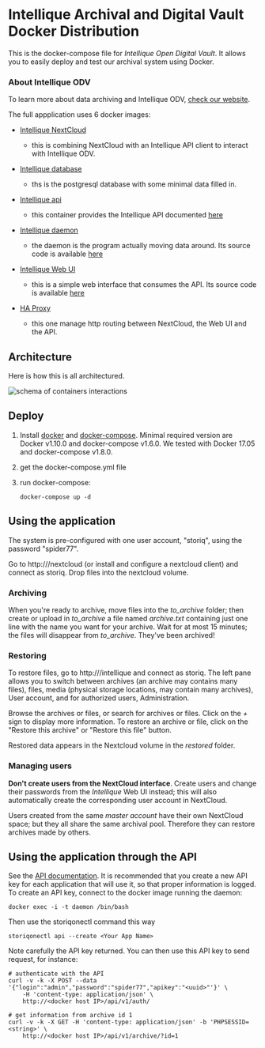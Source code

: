 # Intellique Archival and Digital Vault Docker Distribution

This is the docker-compose file for *Intellique Open Digital Vault*.
It allows you to easily deploy and test our archival system using Docker.

### About Intellique ODV
To learn more about data archiving and Intellique ODV, [check our website](http://intellique.org).

The full appplication uses 6 docker images:

 * [Intellique NextCloud](https://hub.docker.com/r/intellique/nextcloud/)
   * this is combining NextCloud with an Intellique API client to interact with Intellique ODV.

 * [Intellique database](https://hub.docker.com/r/intellique/database/)
   * ths is the postgresql database with some minimal data filled in.

 * [Intellique api](https://hub.docker.com/r/intellique/api/)
   * this container provides the Intellique API documented [here](https://github.com/Intellique/api)

 * [Intellique daemon](https://hub.docker.com/r/intellique/daemon/)
   * the daemon is the program actually moving data around. Its source code is available [here](https://github.com/Intellique/daemon) 

 * [Intellique Web UI](https://hub.docker.com/r/intellique/webui/)
   * this is a simple web interface that consumes the API. Its source code is available [here](https://github.com/Intellique/webui) 

 * [HA Proxy](https://hub.docker.com/r/intellique/haproxy/)
   * this one manage http routing between NextCloud, the Web UI and the API.

## Architecture
   
Here is how this is all architectured.

![schema of containers interactions](https://wazoox.github.io/DOCK001.png)

## Deploy

1. Install [docker](https://docs.docker.com/engine/installation/) and [docker-compose](https://docs.docker.com/compose/install/). Minimal required version are Docker v1.10.0 and docker-compose v1.6.0. We tested with Docker 17.05 and docker-compose v1.8.0.
2. get the docker-compose.yml file
3. run docker-compose:

    `docker-compose up -d`

## Using the application

The system is pre-configured with one user account, "storiq", using the password "spider77".

Go to http://<docker host IP>/nextcloud (or install and configure a nextcloud client) and connect as storiq.
Drop files into the nextcloud volume.

### Archiving

When you're ready to archive, move files into the *to_archive* folder; then create or upload in *to_archive* a file named *archive.txt* containing just one line with the name you want for your archive.
Wait for at most 15 minutes; the files will disappear from *to_archive*. They've been archived!

### Restoring

To restore files, go to http://<docker host IP>/intellique and connect as storiq.
The left pane allows you to switch between archives (an archive may contains many files), files, media (physical storage locations, may contain many archives), User account, and for authorized users, Administration.

Browse the archives or files, or search for archives or files. Click on the *+* sign to display more information. To restore an archive or file, click on the "Restore this archive" or "Restore this file" button.

Restored data appears in the Nextcloud volume in the *restored* folder. 

### Managing users

**Don't create users from the NextCloud interface**. Create users and change their passwords from the *Intellique* Web UI instead; this will also automatically create the corresponding user account in NextCloud.

Users created from the same *master account* have their own NextCloud space; but they all share the same archival pool. Therefore they can restore archives made by others.

## Using the application through the API

See the [API documentation](https://github.com/Intellique/api). It is recommended that you create a new API key for each application that will use it, so that proper information is logged.
To create an API key, connect to the docker image running the daemon:

    docker exec -i -t daemon /bin/bash
	
Then use the storiqonectl command this way

    storiqonectl api --create <Your App Name>
	
Note carefully the API key returned. You can then use this API key to send request, for instance:

    # authenticate with the API
	curl -v -k -X POST --data '{"login":"admin","password":"spider77","apikey":"<uuid>"'}' \
		-H 'content-type: application/json' \
		http://<docker host IP>/api/v1/auth/
		
	# get information from archive id 1
	curl -v -k -X GET -H 'content-type: application/json' -b 'PHPSESSID=<string>' \
		http://<docker host IP>/api/v1/archive/?id=1
